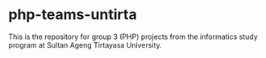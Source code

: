 # php-teams-untirta
This is the repository for group 3 (PHP) projects from the informatics study program at Sultan Ageng Tirtayasa University.
